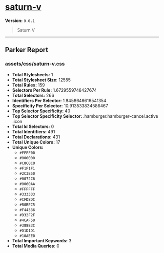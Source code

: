 # [saturn-v]( https://github.com/marcio/saturn-v )

**Version:** `0.0.1`

> Saturn V

* * *

## Parker Report

### assets/css/saturn-v.css

- **Total Stylesheets:** 1
- **Total Stylesheet Size:** 12555
- **Total Rules:** 159
- **Selectors Per Rule:** 1.6729559748427674
- **Total Selectors:** 266
- **Identifiers Per Selector:** 1.8458646616541354
- **Specificity Per Selector:** 10.913533834586467
- **Top Selector Specificity:** 40
- **Top Selector Specificity Selector:** .hamburger.hamburger-cancel.active .icon
- **Total Id Selectors:** 0
- **Total Identifiers:** 491
- **Total Declarations:** 431
- **Total Unique Colors:** 17
- **Unique Colors:**
	- `#FFFF00`
	- `#000000`
	- `#C0C0C0`
	- `#F1F1F1`
	- `#2C3E50`
	- `#0072C6`
	- `#0060AA`
	- `#FFFFFF`
	- `#333333`
	- `#CFD8DC`
	- `#B0BEC5`
	- `#F44336`
	- `#D32F2F`
	- `#4CAF50`
	- `#388E3C`
	- `#D1D1D1`
	- `#10AEE0`
- **Total Important Keywords:** 3
- **Total Media Queries:** 0
